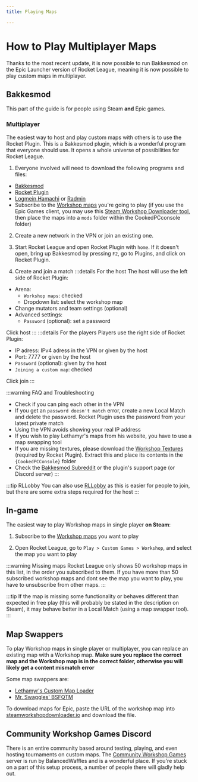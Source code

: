 ```yaml
---
title: Playing Maps

---
```

# How to Play Multiplayer Maps

Thanks to the most recent update, it is now possible to run Bakkesmod on the Epic Launcher version of Rocket League, meaning it is now possible to play custom maps in multiplayer.

## Bakkesmod 

This part of the guide is for people using Steam **and** Epic games. 

### Multiplayer

The easiest way to host and play custom maps with others is to use the Rocket Plugin. This is a Bakkesmod plugin, which is a wonderful program that everyone should use. It opens a whole universe of possibilities for Rocket League.

1. Everyone involved will need to download the following programs and files:

* [Bakkesmod](https://www.bakkesmod.com/)
* [Rocket Plugin](https://bakkesplugins.com/plugins/view/26)
* [Logmein Hamachi](https://vpn.net) or [Radmin](http://www.radmin-vpn.com/)
* Subscribe to the [Workshop maps](https://steamcommunity.com/workshop/browse/?appid=252950) you're going to play (if you use the Epic Games client, you may use this [Steam Workshop Downloader tool](https://steamworkshopdownloader.io/), then place the maps into a `mods` folder within the CookedPCconsole folder)

2. Create a new network in the VPN or join an existing one.

3. Start Rocket League and open Rocket Plugin with `home`. If it doesn't open, bring up Bakkesmod by pressing `F2`, go to Plugins, and click on Rocket Plugin.

4. Create and join a match
:::details For the host 
The host will use the left side of Rocket Plugin:

- Arena:
    - `Workshop maps`: checked
    - Dropdown list: select the workshop map
- Change mutators and team settings (optional)
- Advanced settings:
    - `Password` (optional): set a password

Click host
:::
:::details For the players
Players use the right side of Rocket Plugin:

- IP adress: IPv4 adress in the VPN or given by the host
- Port: 7777 or given by the host
- `Password` (optional): given by the host
- `Joining a custom map`: checked

Click join
:::

:::warning FAQ and Troubleshooting

- Check if you can ping each other in the VPN
- If you get an `password doesn't match` error, create a new Local Match and delete the password. Rocket Plugin uses the password from your latest private match
- Using the VPN avoids showing your real IP address
- If you wish to play Lethamyr's maps from his website, you have to use a map swapping tool
- If you are missing textures, please download the [Workshop Textures](https://drive.google.com/drive/folders/1fvMMw0jGkkGr0fZpme9tWlwD3hC5LX0W) (required by Rocket Plugin). Extract this and place its contents in the `{CookedPCConsole}` folder
- Check the [Bakkesmod Subreddit](https://www.reddit.com/r/bakkesmod) or the plugin's support page (or Discord server) 
:::

:::tip RLLobby
You can also use [RLLobby](https://bakkesplugins.com/plugins/view/82) as this is easier for people to join, but there are some extra steps required for the host
:::

## In-game

The easiest way to play Workshop maps in single player **on Steam**:

1. Subscribe to the [Workshop maps](https://steamcommunity.com/workshop/browse/?appid=252950&browsesort=trend&section=readytouseitems) you want to play

2. Open Rocket League, go to `Play > Custom Games > Workshop`, and select the map you want to play

:::warning Missing maps
Rocket League only shows 50 workshop maps in this list, in the order you subscribed to them. If you have more than 50 subscribed workshop maps and dont see the map you want to play, you have to unsubscribe from other maps.
:::

:::tip
If the map is missing some functionality or behaves different than expected in free play (this will probably be stated in the description on Steam), it may behave better in a Local Match (using a map swapper tool).
:::

## Map Swappers

To play Workshop maps in single player or multiplayer, you can replace an existing map with a Workshop map. **Make sure you replace the correct map and the Workshop map is in the correct folder, otherwise you will likely get a content mismatch error**  

Some map swappers are:

- [Lethamyr's Custom Map Loader](https://lethamyr.com/set-up-custom-maps)
- [Mr. Swaggles' BSFQTM](../../essential/05_project_setup.html#batch-script-for-quickly-testing-maps-bsfqtm) 

To download maps for Epic, paste the URL of the workshop map into [steamworkshopdownloader.io](https://steamworkshopdownloader.io/) and download the file.

## Community Workshop Games Discord

There is an entire community based around testing, playing, and even hosting tournaments on custom maps. The [Community Workshop Games](https://discord.gg/WNfN5ky) server is run by BalancedWaffles and is a wonderful place. If you're stuck on a part of this setup process, a number of people there will gladly help out.
